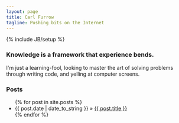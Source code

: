 ```yaml
---
layout: page
title: Carl Furrow
tagline: Pushing bits on the Internet
---
```

{% include JB/setup %}

### Knowledge is a framework that experience bends.

I'm just a learning-fool, looking to master the art of solving problems
through writing code, and yelling at computer screens.

### Posts

<ul class="posts">
  {% for post in site.posts %}
    <li><span>{{ post.date | date_to_string }}</span> &raquo; <a href="{{ BASE_PATH }}{{ post.url }}">{{ post.title }}</a></li>
  {% endfor %}
</ul>
